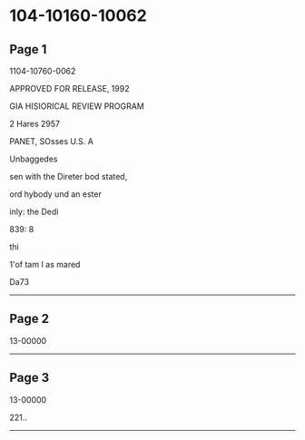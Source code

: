 # 104-10160-10062

## Page 1

1104-10760-0062

APPROVED FOR RELEASE, 1992

GIA HISIORICAL REVIEW PROGRAM

2 Hares 2957

PANET, SOsses U.S. A

Unbaggedes

sen with the Direter bod stated,

ord hybody und an ester

inly: the Dedi

839: 8

thi

1'of tam I as mared

Da73

---

## Page 2

13-00000

---

## Page 3

13-00000

221..

---

